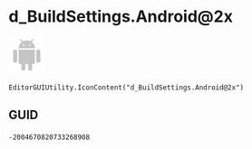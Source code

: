 # d_BuildSettings.Android@2x
![](/img/d_BuildSettings.Android@2x.png)

``` CSharp
EditorGUIUtility.IconContent("d_BuildSettings.Android@2x")
```
## GUID
```
-2004670820733268908
```
